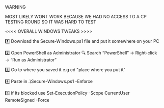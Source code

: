 WARNING 

MOST LIKELY WONT WORK BECAUSE WE HAD NO ACCESS TO A CP TESTING ROUND SO IT WAS HARD TO TEST





<<<< OVERALL WINDOWS TWEAKS >>>>


1️⃣ Download the Secure-Windows.ps1 file and put it somewhere on your PC

2️⃣ Open PowerShell as Administrator 🔍 Search “PowerShell” → Right-click → “Run as Administrator” 

3️⃣ Go to where you saved it e.g cd "place where you put it" 

4️⃣ Paste in .\Secure-Windows.ps1 -Enforce 

5️⃣ if its blocked use Set-ExecutionPolicy -Scope CurrentUser RemoteSigned -Force
